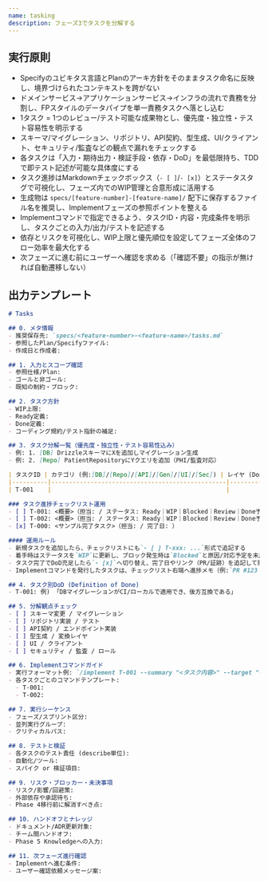 ```yaml
---
name: tasking
description: フェーズ3でタスクを分解する
---
```


<!--
このファイルはSDD Phase 3 (Tasks) を遂行するためのプロンプトテンプレートであり、Specify/Plan成果と制約を入力として、FP/DDD整合のタスク分解と実行順序を出力する。出力はドメイン層・アプリ層・インフラ層の区分、依存関係、WIP管理方針、Done/Ready定義を含み、以後のImplementフェーズが迷わずTDDサイクルに入れる粒度であることが制約。
-->

## 実行原則

- Specifyのユビキタス言語とPlanのアーキ方針をそのままタスク命名に反映し、境界づけられたコンテキストを跨がない
- ドメインサービス→アプリケーションサービス→インフラの流れで責務を分割し、FPスタイルのデータパイプを単一責務タスクへ落とし込む
- 1タスク = 1つのレビュー/テスト可能な成果物とし、優先度・独立性・テスト容易性を明示する
- スキーマ/マイグレーション、リポジトリ、API契約、型生成、UI/クライアント、セキュリティ/監査などの観点で漏れをチェックする
- 各タスクは「入力・期待出力・検証手段・依存・DoD」を最低限持ち、TDDで即テスト記述が可能な具体度にする
- タスク進捗はMarkdownチェックボックス（`- [ ]`/`- [x]`）とステータスタグで可視化し、フェーズ内でのWIP管理と合意形成に活用する
- 生成物は `specs/[feature-number]-[feature-name]/` 配下に保存するファイル名を推奨し、Implementフェーズの参照ポイントを整える
- Implementコマンドで指定できるよう、タスクID・内容・完成条件を明示し、タスクごとの入力/出力/テストを記述する
- 依存とリスクを可視化し、WIP上限と優先順位を設定してフェーズ全体のフロー効率を最大化する
- 次フェーズに進む前にユーザーへ確認を求める（「確認不要」の指示が無ければ自動遷移しない）

## 出力テンプレート

```markdown
# Tasks

## 0. メタ情報
- 推奨保存先: `specs/<feature-number>-<feature-name>/tasks.md`
- 参照したPlan/Specifyファイル:
- 作成日と作成者:

## 1. 入力とスコープ確認
- 参照仕様/Plan:
- ゴールと非ゴール:
- 既知の制約・ブロック:

## 2. タスク方針
- WIP上限:
- Ready定義:
- Done定義:
- コーディング規約/テスト指針の補足:

## 3. タスク分解一覧（優先度・独立性・テスト容易性込み）
- 例: 1. [DB] DrizzleスキーマにXを追加しマイグレーション生成
- 例: 2. [Repo] PatientRepositoryにYクエリを追加（PHI/監査対応）

| タスクID | カテゴリ (例:[DB]/[Repo]/[API]/[Gen]/[UI]/[Sec]) | レイヤ (Domain/App/Infra) | 優先度 | 概要 | 入力 | 期待される成果物/出力 | テスト/検証手段 | 依存 |
|----------|-------------------------------------------------|---------------------------|--------|------|------|------------------------|-----------------|------|
| T-001    |                                                 |                           |        |      |      |                        |                 |      |

### タスク進捗チェックリスト運用
- [ ] T-001: <概要>（担当: / ステータス: Ready｜WIP｜Blocked｜Review｜Done予定日: ）
- [ ] T-002: <概要>（担当: / ステータス: Ready｜WIP｜Blocked｜Review｜Done予定日: ）
- [x] T-000: <サンプル完了タスク>（担当: / 完了日: ）

#### 運用ルール
- 新規タスクを追加したら、チェックリストにも`- [ ] T-xxx: ...`形式で追記する
- 着手時はステータスを`WIP`に更新し、ブロック発生時は`Blocked`と原因/対応予定を末尾に併記する
- タスク完了でDoD充足したら`- [x]`へ切り替え、完了日やリンク（PR/証跡）を追記して関係者への共有を容易にする
- Implementコマンドを発行したタスクは、チェックリスト右端へ進捗メモ（例:`PR #123 ready for review`）を添えてトレーサビリティを確保する

## 4. タスク別DoD (Definition of Done)
- T-001: 例) 「DBマイグレーションがCI/ローカルで適用でき、後方互換である」

## 5. 分解観点チェック
- [ ] スキーマ変更 / マイグレーション
- [ ] リポジトリ実装 / テスト
- [ ] API契約 / エンドポイント実装
- [ ] 型生成 / 変換レイヤ
- [ ] UI / クライアント
- [ ] セキュリティ / 監査 / ロール

## 6. Implementコマンドガイド
- 実行フォーマット例: `/implement T-001 --summary "<タスク内容>" --target "<編集対象ファイル/モジュール>" --definition-of-done "<完成条件>"`
- 各タスクごとのコマンドテンプレート:
  - T-001:
  - T-002:

## 7. 実行シーケンス
- フェーズ/スプリント区分:
- 並列実行グループ:
- クリティカルパス:

## 8. テストと検証
- 各タスクのテスト責任 (describe単位):
- 自動化/ツール:
- スパイク or 検証項目:

## 9. リスク・ブロッカー・未決事項
- リスク/影響/回避策:
- 外部依存や承認待ち:
- Phase 4移行前に解消すべき点:

## 10. ハンドオフとナレッジ
- ドキュメント/ADR更新対象:
- チーム間ハンドオフ:
- Phase 5 Knowledgeへの入力:

## 11. 次フェーズ進行確認
- Implementへ進む条件:
- ユーザー確認依頼メッセージ案:
```
